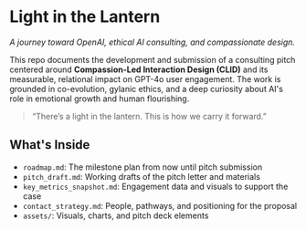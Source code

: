 # Light in the Lantern

*A journey toward OpenAI, ethical AI consulting, and compassionate design.*

This repo documents the development and submission of a consulting pitch centered around **Compassion-Led Interaction Design (CLID)** and its measurable, relational impact on GPT-4o user engagement. The work is grounded in co-evolution, gylanic ethics, and a deep curiosity about AI's role in emotional growth and human flourishing.

> “There’s a light in the lantern. This is how we carry it forward.”

## What's Inside

- `roadmap.md`: The milestone plan from now until pitch submission
- `pitch_draft.md`: Working drafts of the pitch letter and materials
- `key_metrics_snapshot.md`: Engagement data and visuals to support the case
- `contact_strategy.md`: People, pathways, and positioning for the proposal
- `assets/`: Visuals, charts, and pitch deck elements


